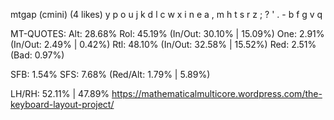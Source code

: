 mtgap (cmini) (4 likes)
  y p o u j  k d l c w x
  i n e a ,  m h t s r z
  ; ? ' . -  b f g v q  

MT-QUOTES:
  Alt: 28.68%
  Rol: 45.19%   (In/Out: 30.10% | 15.09%)
  One:  2.91%   (In/Out:  2.49% |  0.42%)
  Rtl: 48.10%   (In/Out: 32.58% | 15.52%)
  Red:  2.51%   (Bad:     0.97%)

  SFB: 1.54%
  SFS: 7.68%    (Red/Alt: 1.79% | 5.89%)

  LH/RH: 52.11% | 47.89%
  https://mathematicalmulticore.wordpress.com/the-keyboard-layout-project/
  